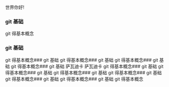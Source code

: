 ###
世界你好!
### git 基础
git 得基本概念
### git 基础
git 得基本概念### git 基础
git 得基本概念### git 基础
git 得基本概念### git 基础
git 得基本概念### git 基础
萨瓦迪卡
萨瓦迪卡
git 得基本概念### git 基础
git 得基本概念### git 基础
git 得基本概念### git 基础
git 得基本概念### git 基础
git 得基本概念### git 基础
git 得基本概念### git 基础
git 得基本概念

